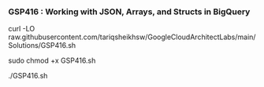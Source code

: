 ### GSP416 :  Working with JSON, Arrays, and Structs in BigQuery 


curl -LO raw.githubusercontent.com/tariqsheikhsw/GoogleCloudArchitectLabs/main/Solutions/GSP416.sh

sudo chmod +x GSP416.sh

./GSP416.sh

